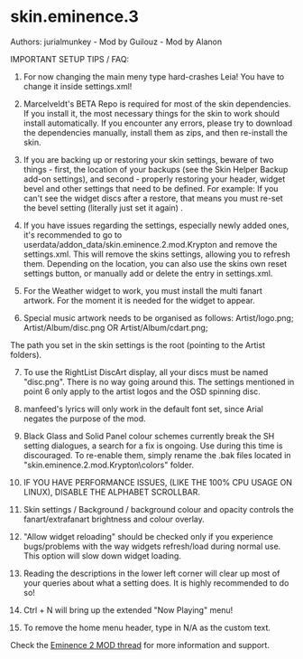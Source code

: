 # skin.eminence.3

Authors: jurialmunkey - Mod by Guilouz - Mod by Alanon

IMPORTANT SETUP TIPS / FAQ: 

1. For now changing the main meny type hard-crashes Leia! You have to change it inside settings.xml!

2. Marcelveldt's BETA Repo is required for most of the skin dependencies. If you install it, the most necessary things for the skin to work should install automatically. If you encounter any errors, please try to download the dependencies manually, install them as zips, and then re-install the skin.

3. If you are backing up or restoring your skin settings, beware of two things - first, the location of your backups (see the Skin Helper Backup add-on settings), and second - properly restoring your header, widget bevel and other settings that need to be defined. For example: If you can't see the widget discs after a restore, that means you must re-set the bevel setting (literally just set it again) .

4. If you have issues regarding the settings, especially newly added ones, it's recommended to go to userdata/addon_data/skin.eminence.2.mod.Krypton and remove the settings.xml. This will remove the skins settings, allowing you to refresh them. Depending on the location, you can also use the skins own reset settings button, or manually add or delete the entry in settings.xml.

5. For the Weather widget to work, you must install the multi fanart artwork. For the moment it is needed for the widget to appear.

6. Special music artwork needs to be organised as follows: 
Artist/logo.png;
Artist/Album/disc.png OR Artist/Album/cdart.png;

The path you set in the skin settings is the root (pointing to the Artist folders).

7. To use the RightList DiscArt display, all your discs must be named "disc.png". There is no way going around this. The settings mentioned in point 6 only apply to the artist logos and the OSD spinning disc.

8. manfeed's lyrics will only work in the default font set, since Arial negates the purpose of the mod.

9. Black Glass and Solid Panel colour schemes currently break the SH setting dialogues, a search for a fix is ongoing. Use during this time is discouraged. To re-enable them, simply rename the .bak files located in "skin.eminence.2.mod.Krypton\colors" folder.

10. IF YOU HAVE PERFORMANCE ISSUES, (LIKE THE 100% CPU USAGE ON LINUX), DISABLE THE ALPHABET SCROLLBAR.

11. Skin settings / Background / background colour and opacity controls the fanart/extrafanart brightness and colour overlay. 

12. "Allow widget reloading" should be checked only if you experience bugs/problems with the way widgets refresh/load during normal use. This option will slow down widget loading.

13. Reading the descriptions in the lower left corner will clear up most of your queries about what a setting does. It is highly recommended to do so!

14. Ctrl + N will bring up the extended "Now Playing" menu!

15. To remove the home menu header, type in N/A as the custom text.

Check the [Eminence 2 MOD thread](http://forum.kodi.tv/showthread.php?tid=307568) for more information and support.
